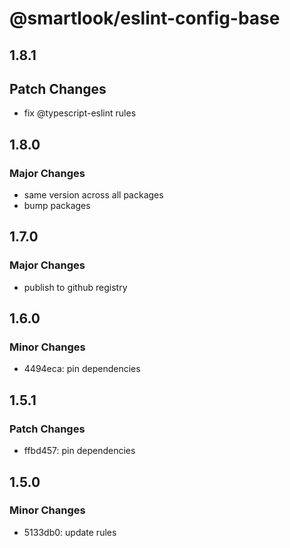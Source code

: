 # @smartlook/eslint-config-base

## 1.8.1

## Patch Changes

- fix @typescript-eslint rules

## 1.8.0

### Major Changes

- same version across all packages
- bump packages

## 1.7.0

### Major Changes

- publish to github registry

## 1.6.0

### Minor Changes

- 4494eca: pin dependencies

## 1.5.1

### Patch Changes

- ffbd457: pin dependencies

## 1.5.0

### Minor Changes

- 5133db0: update rules
